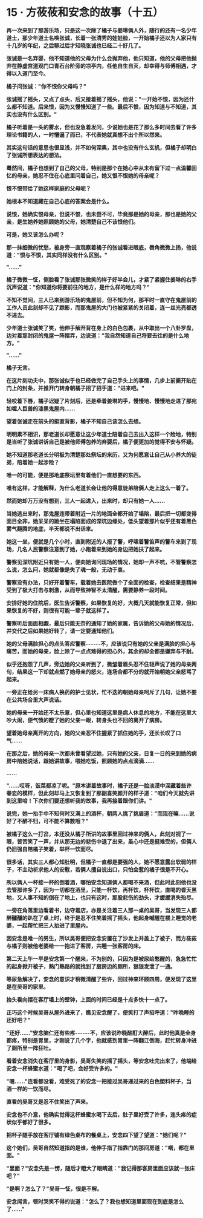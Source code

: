 <link rel="stylesheet" href="../../styles/text.css" />
<h1>15 · 方莜莜和安念的故事（十五）</h1>

**再一次来到了那游乐场，只是这一次除了橘子与姜琳俩人外，随行的还有一名少年道士，那少年道士名唤张诚，长着一张清秀的娃娃脸，一开始橘子还以为人家只有十几岁的年纪，之后聊过后才知晓张诚也已经二十好几了。**

**张诚是一名弃婴，他不知道他的父母为什么会抛弃他，他只知道，他的父母把他抛弃在静虚宫道观门口青石台阶旁的凉亭内，任他自生自灭，却幸得与师傅相遇，才得以入道门至今。**

**橘子问张诚："你不恨你父母吗？"**

**张诚摇了摇头，又点了点头，后又接着摇了摇头，他说："一开始不恨，因为还什么都不知道。后来恨，因为又慢慢知道了一些。最后不恨，因为知道与不知道，其实也没有什么区别。"**

**橘子听着是一头的雾水，但也没急着发问，少说她也是花了那么多时间去看了许多理论书籍的人，一时懵逼了而已，不代表她就真想不出个所以然来。**

**其实这句话的意思也很显浅，并不如何深奥，其中也没有什么玄机，但橘子却明白了张诚所想表达的想法。**

**蓦然间，橘子也想到了自己的父母，特别是那个在她心中从未有留下过一点温馨回忆的母亲，她忍不住在心底里问着自己，她又恨不恨她的母亲呢？**

**恨不恨带给了她这样家庭的父母呢？**

**她根本不知道藏在自己心底的答案会是什么。**

**说恨，她确实恨母亲，但说不恨，也未尝不可，毕竟那是她的母亲，那也是她的父亲，是生她养她照顾她的父母，她清楚自己不该恨他们。**

**可是，她又该怎么办呢？**

**那一抹细微的忧愁，被身旁一直观察着橘子的张诚看进眼底，唇角微微上扬，他说道："恨与不恨，其实同样没有什么区别。"**

**"......"**

**橘子微微一怔，侧脸看了张诚那张微笑的样子好半会儿，才紧了紧握住姜琳的右手沉声说道："你知道你将要前往的地方，是什么样的地方吗？"**

**不知不觉间，三人已来到游乐场的鬼屋前，但不知为何，那平时一直守在鬼屋前的工作人员此刻却不见了踪影，而那鬼屋的大门也被紧紧的关闭着，连一丝光亮都透不进去。**

**少年道士张诚笑了笑，他伸手解开背在身上的白色包裹，从中取出一个八卦罗盘，边对着那封闭的鬼屋一阵摆弄，边说道："我自然知道自己将要去往的是什么地方。"**

**"......"**

**橘子无言。**

**在这片刻功夫中，那张诚似乎也已经做完了自己手头上的事情，几步上前撕开贴在门上的封条，并推开门转身朝橘子招了招手道："进来吧。"**

**轻咬着下唇，橘子迟疑了片刻后，还是牵着姜琳的手，慢慢地、慢慢地走进了那宛如噬人巨兽的漆黑鬼屋内......**

**望着张诚走在前头的挺直背影，橘子不知自己该怎么去想。**

**明明素不相识，那老道长却愿意让这少年道士陪着自己去出入这样一个险地，特别是当听了张诚讲诉自己是被他师傅包养的弃婴后，橘子便更加的觉得不安与怀疑。**

**她不知道那老道长分明极为清楚那处祭坛的来历，又为何愿意让自己从小养大的徒弟，陪着她一起涉险？**

**唯一的可能，便是那地底祭坛里有着他们一直想要的东西。**

**唯有这样，才能解释，为什么老道长会让他的得意徒弟陪俩人走上这么一着了。**

**然而她却万万没有想到，三人一起进入，出来时，却只有她一人......**

**当她逃出来时，那鬼屋连带着附近一片的地面全都开始了塌陷，最后把一切都变得面目全非，她呆呆的跪坐在塌陷而成的深坑边缘处，低头望着那片似乎还有着黑色雾气翻腾的地底，半天都说不出话来。**

**她这一坐，便就是几个小时，直到附近的人报了警，呼啸着警笛声的警车来到了现场，几名人民警察注意到了她，小跑着来到她的身边把她扶了起来。**

**警察见深坑附近只有她一人，便向她询问现场的情况，她却一声不吭，不管警察怎么说，怎么问，她就都像是失了魂一般，无动于衷。**

**警察没有办法，只好开着警车，载着她去医院做个了全面的检查，检查结果是精神受到了极大打击与刺激，从而导致神智不太清醒，需要静养一段时间。**

**安排好她的住院后，医生告诉警察，如果恢复的好，大概几天就能恢复正常，但如果恢复的不好，则很有可能一辈子就这样了。**

**警察听后面面相觑，最后只能无奈的通知了她的家属，告诉她的父母她的情况后，并交代之后如果她好转了，请一定要通知他们。**

**她的父母满脸担心的点头答应警察------不，应该说只有她的父亲是满脸的担心与痛苦，而她的母亲，脸上除了一点点难得的担心外，其余的却全都是嫌弃与不耐。**

**似乎还抱怨了几声，旁边她的父亲听到了，微皱着眉头忍不住轻声说了她的母亲两句，结果这一下却就点燃了她母亲的怒火，连场合都不分的就开始朝她父亲怒骂了起来。**

**一旁正在给另一床病人换药的护士见状，忙不迭的朝她母亲呵斥了几句，让她不要在公共场合里大声说话。**

**她的母亲一开始还不太乐意，但心里也知道这里是病人休息的地方，不能在这里大吵大闹，便气愤的瞪了她的父亲一眼，转身头也不回的离开了病房。**

**望着她母亲离开的方向，她的父亲忍不住握紧了抓住她的手，还长长叹了口气......**

**在那之后，她的母亲一次都未曾看望过她，只有她的父亲，日复一日的来到她的病房中陪她说话，跟她讲故事，喂她吃饭，照顾她的点点滴滴......**

**......**

**"......哎呀，饭菜都凉了呢。"原本讲着故事时，橘子还是一脸淡漠中深藏着些许眷恋的模样，但此刻却马上又恢复到了那副喜笑颜开的样子道："咱们今天就先讲到这里哈！下次你们要还想听我的故事，我再接着跟你们讲。"**

**说完，她一抬手中不知何时又满上的酒杯，朝两人挑了挑眉道："而现在嘛......说好了不醉不归，可不能不算数哦？"**

**被橘子这么一打岔，本还没从橘子所讲的故事里回过神来的俩人，此刻对视了一眼，皆苦笑了一声，并从那无边的悲伤中退了出来，虽心中还是挺难受的，但俩人仍旧强自陪橘子笑着，举杯一饮而尽。**

**很多话，其实三人都心知肚明，但橘子一直都是要强的人，她不愿意露出软弱的样子，不主动祈求他人的安慰，若俩人擅自说出口，只怕会惹的橘子很是不开心。**

**所以俩人一杯接一杯的倒着酒，哪怕安念知道俩人都喝不来酒，但此时此刻他也没去管那许多了，因为一切都在酒里，只能一杯饮，再杯饮，杯杯饮，直喝的昏天黑地，又人事不知的倒在了地上，也只有这时，那股悲伤的劲头，才缓缓消失殆尽。**

**一旁在角落里边看着书，边守着店，亦是关注着三人那一桌的吴哥，当发现三人都醉醺醺的趴在了桌上时，终于是忍不住笑着摇了摇头，他起身喊醒在楼上睡觉的老婆，一起帮忙把三人抬进了里屋内。**

**因安念是唯一的男生，所以吴哥便把安念安置在了沙发上并盖上了被子，而方莜莜与橘子则被他老婆给一一抱进了客房，共睡一张客房的床。**

**第二天上午一早是安念第一个醒来，不为别的，只因为是被尿给憋醒的，急急忙忙的起身掀开被子，熟门熟路的就找到了厨房边的厕所，狠狠发泄了一通。**

**等尿急解决了，安念的意识才稍微清醒了些许，回过神来环顾四周，便发现了这里是在吴哥的家里。**

**抬头看向摆在客厅墙上的壁钟，上面的时间已经是十点多快十一点了。**

**正巧这个时候吴哥从屋外进来了，瞧见安念醒了，便笑打了声招呼道："昨晚睡的还好吧？"**

**"还好......"安念脑仁还有些疼------不，应该说昨晚酩酊大醉后，此时他真是全身都疼，特别是胃里，才刚说了几个字，他就感到胃里一阵翻江倒海，赶忙转身冲进了厕所里一阵狂吐。**

**看着安念消失在客厅里的身影，吴哥失笑的摇了摇头，等安念吐完出来了，他端给安念一杯蜂蜜水道："喝了吧，会好受许多的。"**

**"嗯......"连看都没看，难受死了的安念一把接过吴哥递过来的白色塑料杯子，当酒一样的一饮而尽。**

**直看的吴哥又是忍不住笑出了声来。**

**安念也不介意，他确实觉得这杯蜂蜜水喝下去后，肚子里好受了许多，连头疼的症状似乎都好了很多。**

**把杯子随手放在客厅铺有绿色桌布的餐桌上，安念四下望了望道："她们呢？"**

**这个她们，吴哥自然知道指的是谁，他伸手指了指靠门的那间房道："喏，都在里面。"**

**"里面？"安念先是一愣，随后才瞪大了眼睛道："我记得那客房里面应该就一张床吧？"**

**"是啊？怎么了？"吴哥一怔，很是不解。**

**安念闻言，顿时哭笑不得的说道："怎么了？我也想知道里面现在到底是怎么了......"**
